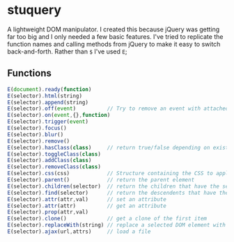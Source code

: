 # stuquery

A lightweight DOM manipulator. I created this because jQuery was getting far too big and I only needed a few basic features. I've tried to replicate the function names and calling methods from jQuery to make it easy to switch back-and-forth. Rather than `$` I've used `E`;

## Functions

```javascript
E(document).ready(function)
E(selector).html(string)
E(selector).append(string)
E(selector).off(event)          // Try to remove an event with attached data and supplied function, fn.
E(selector).on(event,{},function)
E(selector).trigger(event)
E(selector).focus()
E(selector).blur()
E(selector).remove()
E(selector).hasClass(class)     // return true/false depending on existence of class
E(selector).toggleClass(class)
E(selector).addClass(class)
E(selector).removeClass(class)
E(selector).css(css)            // Structure containing the CSS to apply
E(selector).parent()            // return the parent element
E(selector).children(selector)  // return the children that have the selector
E(selector).find(selector)      // return the descendents that have the selector
E(selector).attr(attr,val)      // set an attribute
E(selector).attr(attr)          // get an attribute
E(selector).prop(attr,val)
E(selector).clone()             // get a clone of the first item
E(selector).replaceWith(string) // replace a selected DOM element with new HTML
E(selector).ajax(url,attrs)     // load a file
```
